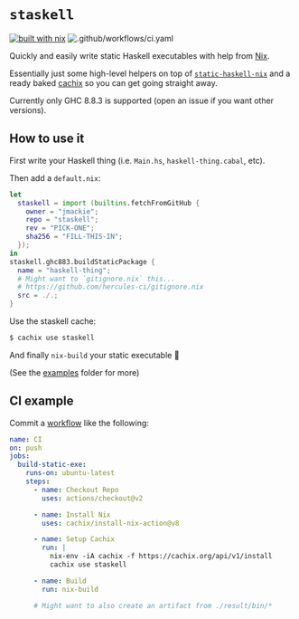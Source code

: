 # `staskell`

[![built with nix](https://builtwithnix.org/badge.svg)](https://builtwithnix.org)
![.github/workflows/ci.yaml](https://github.com/jmackie/staskell/workflows/.github/workflows/ci.yaml/badge.svg)

Quickly and easily write static Haskell executables with help from [Nix](https://nixos.org/).

Essentially just some high-level helpers on top of [`static-haskell-nix`](https://github.com/nh2/static-haskell-nix)
and a ready baked [cachix](https://staskell.cachix.org) so you can get going straight away.

Currently only GHC 8.8.3 is supported (open an issue if you want other versions).

## How to use it

First write your Haskell thing (i.e. `Main.hs`, `haskell-thing.cabal`, etc).

Then add a `default.nix`:

```nix
let
  staskell = import (builtins.fetchFromGitHub {
    owner = "jmackie";
    repo = "staskell";
    rev = "PICK-ONE";
    sha256 = "FILL-THIS-IN";
  });
in
staskell.ghc883.buildStaticPackage {
  name = "haskell-thing";
  # Might want to `gitignore.nix` this...
  # https://github.com/hercules-ci/gitignore.nix
  src = ./.;
}
```

Use the staskell cache:

```bash
$ cachix use staskell
```

And finally `nix-build` your static executable 🎉

(See the [examples](https://github.com/jmackie/staskell/tree/master/examples/) folder for more)

## CI example

Commit a [workflow](https://docs.github.com/en/free-pro-team@latest/actions/learn-github-actions/introduction-to-github-actions) like the following:

```yaml
name: CI
on: push
jobs:
  build-static-exe:
    runs-on: ubuntu-latest
    steps:
      - name: Checkout Repo
        uses: actions/checkout@v2

      - name: Install Nix
        uses: cachix/install-nix-action@v8

      - name: Setup Cachix
        run: |
          nix-env -iA cachix -f https://cachix.org/api/v1/install
          cachix use staskell

      - name: Build
        run: nix-build

      # Might want to also create an artifact from ./result/bin/*
```
